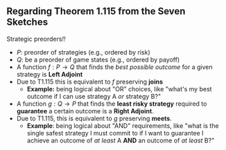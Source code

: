 ## Regarding Theorem 1.115 from the Seven Sketches

Strategic preorders<em>‼︎</em>

- $P$: preorder of strategies (e.g., ordered by risk)
- $Q$: be a preorder of game states (e.g., ordered by payoff)
- A function $f : P \to Q$ that finds the *best possible outcome* for a given strategy is **Left Adjoint**
- Due to T1.115 this is equivalent to $f$ preserving **joins** 
  - **Example:** being logical about "OR" choices, like "what's my best outcome if I can use strategy A *or* strategy B?"
- A function $g: Q \to P$ that finds the **least risky strategy** required to **guarantee** a certain outcome is a **Right Adjoint**.
- Due to T1.115, this is equivalent to $g$ preserving **meets**.
  - **Example**: being logical about "AND" requirements, like "what is the single safest strategy I must commit to if I want to guarantee I achieve an outcome of *at least* A **AND** an outcome of *at least* B?"